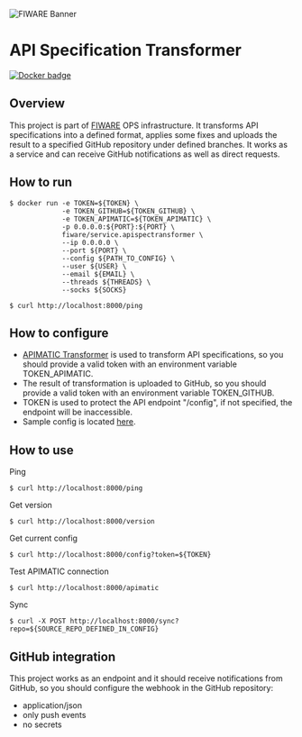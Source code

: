 ![FIWARE Banner](https://nexus.lab.fiware.org/static/images/fiware-logo1.png)

# API Specification Transformer
[![Docker badge](https://img.shields.io/docker/pulls/fiware/service.apispectransformer.svg)](https://hub.docker.com/r/fiware/service.apispectransformer/)

## Overview
This project is part of [FIWARE](https://fiware.org) OPS infrastructure.
It transforms API specifications into a defined format, applies some fixes and uploads the result to a specified GitHub repository under defined branches.
It works as a service and can receive GitHub notifications as well as direct requests.

## How to run
```console
$ docker run -e TOKEN=${TOKEN} \
             -e TOKEN_GITHUB=${TOKEN_GITHUB} \
             -e TOKEN_APIMATIC=${TOKEN_APIMATIC} \
             -p 0.0.0.0:${PORT}:${PORT} \
             fiware/service.apispectransformer \
             --ip 0.0.0.0 \
             --port ${PORT} \
             --config ${PATH_TO_CONFIG} \
             --user ${USER} \
             --email ${EMAIL} \
             --threads ${THREADS} \
             --socks ${SOCKS}
```       
```console      
$ curl http://localhost:8000/ping
```
## How to configure
+ [APIMATIC Transformer](https://apimatic.io/transformer) is used to transform API specifications, so you should provide a valid token with an environment variable TOKEN_APIMATIC.
+ The result of transformation is uploaded to GitHub, so you should provide a valid token with an environment variable TOKEN_GITHUB.
+ TOKEN is used to protect the API endpoint "/config", if not specified, the endpoint will be inaccessible.
+ Sample config is located [here](https://raw.githubusercontent.com/Fiware/service.APISpecTransformer/master/config-example.json). 

## How to use
Ping
```console
$ curl http://localhost:8000/ping
```
Get version
```console
$ curl http://localhost:8000/version
```
Get current config
```console
$ curl http://localhost:8000/config?token=${TOKEN}
```
Test APIMATIC connection
```console
$ curl http://localhost:8000/apimatic
```
Sync
```console
$ curl -X POST http://localhost:8000/sync?repo=${SOURCE_REPO_DEFINED_IN_CONFIG}
```

## GitHub integration
This project works as an endpoint and it should receive notifications from GitHub, so you should configure the webhook in the GitHub repository:
* application/json
* only push events
* no secrets
